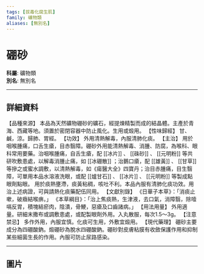 ```yaml
---
tags: [拔毒化腐生肌]
family: 礦物類
aliases: [無別名]
---
```


# 硼砂

**科屬**: 礦物類  
**別名**: 無別名  

---

## 詳細資料
【品種來源】
本品為天然礦物硼砂的礦石，經提煉精製而成的結晶體。主產於青海、西藏等地。須置於密閉容器中防止風化。生用或煅用。
【性味歸經】
甘、鹹，涼。歸肺、胃經。
【功效】
外用清熱解毒，內服清肺化痰。
【主治】
用於咽喉腫痛，口舌生瘡，目赤翳障。硼砂外用能清熱解毒、消腫、防腐，為喉科、眼科常用要藥。治咽喉腫痛，自舌生瘡，配 [[冰片]] 、 [[硃砂]] 、 [[元明粉]] 等共研吹敷患處，以解毒消腫止痛，如 [[冰硼散]] ；治鵝口瘡，配 [[雄黃]] 、 [[甘草]] 等摻之或蜜水調敷，以清熱解毒，如《瘍醫大全》四寶丹；治目赤腫痛，目生翳障，可單用本品水溶液洗眼，或配 [[爐甘石]] 、 [[冰片]] 、 [[元明粉]] 等製成點眼劑點眼。
用於痰熱壅滯，痰黃粘稠，咳吐不利。本品內服有清肺化痰功效。用治上述病證，可與請熱化痰藥配伍同用。
【文獻別錄】
《日華子本草》：「消痰止嗽，破癓結喉痹。」
《本草綱目》：「治上焦痰熱，生津液，去口氣，消障翳，除噎嗝反胃，積塊結瘀肉，陰潰，骨鯁，惡瘡及口齒諸病。」
【用法用量】
外用適量。研細末撒布或調敷患處，或配製眼劑外用。入丸散服，每次1.5～3g。
【注意禁忌】
多作外用，內服宜慎。化痰可生用，外敷宜煅用。
【現代藥理】
硼砂主要成分為四硼酸鈉。煅硼砂為脫水四硼酸鈉。硼砂對皮膚粘膜有收斂保護作用和抑制某些細菌生長的作用。內服可防止尿路感染。

---

## 圖片
